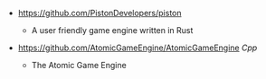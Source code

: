 - https://github.com/PistonDevelopers/piston
  - A user friendly game engine written in Rust
  
- https://github.com/AtomicGameEngine/AtomicGameEngine *Cpp*
  - The Atomic Game Engine  

